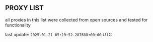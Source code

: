 ## PROXY LIST

all proxies in this list were collected from open sources and tested for functionality

last update: `2025-01-21 05:19:52.287688+00:00` UTC